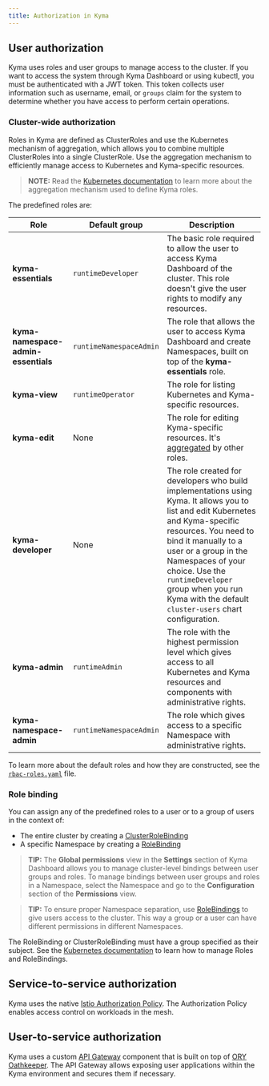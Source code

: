 ```yaml
---
title: Authorization in Kyma
---
```


## User authorization

Kyma uses roles and user groups to manage access to the cluster. If you want to access the system through Kyma Dashboard or using kubectl, you must be authenticated with a JWT token. This token collects user information such as username, email, or `groups` claim for the system to determine whether you have access to perform certain operations.

### Cluster-wide authorization

Roles in Kyma are defined as ClusterRoles and use the Kubernetes mechanism of aggregation, which allows you to combine multiple ClusterRoles into a single ClusterRole. Use the aggregation mechanism to efficiently manage access to Kubernetes and Kyma-specific resources.

>**NOTE:** Read the [Kubernetes documentation](https://kubernetes.io/docs/reference/access-authn-authz/rbac/#aggregated-clusterroles) to learn more about the aggregation mechanism used to define Kyma roles.

The predefined roles are:

| Role | Default group | Description |
| --- | --- | --- |
| **kyma-essentials** | `runtimeDeveloper` | The basic role required to allow the user to access Kyma Dashboard of the cluster. This role doesn't give the user rights to modify any resources. |
| **kyma-namespace-admin-essentials** | `runtimeNamespaceAdmin` | The role that allows the user to access Kyma Dashboard and create Namespaces, built on top of the **kyma-essentials** role. |
| **kyma-view** | `runtimeOperator` | The role for listing Kubernetes and Kyma-specific resources. |
| **kyma-edit** | None | The role for editing Kyma-specific resources. It's [aggregated](https://kubernetes.io/docs/reference/access-authn-authz/rbac/#aggregated-clusterroles) by other roles. |
| **kyma-developer** | None | The role created for developers who build implementations using Kyma. It allows you to list and edit Kubernetes and Kyma-specific resources. You need to bind it manually to a user or a group in the Namespaces of your choice. Use the `runtimeDeveloper` group when you run Kyma with the default `cluster-users` chart configuration. |
| **kyma-admin** | `runtimeAdmin` | The role with the highest permission level which gives access to all Kubernetes and Kyma resources and components with administrative rights. |
| **kyma-namespace-admin** | `runtimeNamespaceAdmin` | The role which gives access to a specific Namespace with administrative rights. |

To learn more about the default roles and how they are constructed, see the [`rbac-roles.yaml`](https://github.com/kyma-project/kyma/blob/master/resources/cluster-users/templates/rbac-roles.yaml) file.

### Role binding

You can assign any of the predefined roles to a user or to a group of users in the context of:

- The entire cluster by creating a [ClusterRoleBinding](https://kubernetes.io/docs/reference/access-authn-authz/rbac/#rolebinding-and-clusterrolebinding)
- A specific Namespace by creating a [RoleBinding](https://kubernetes.io/docs/reference/access-authn-authz/rbac/#rolebinding-and-clusterrolebinding)

>**TIP:** The **Global permissions** view in the **Settings** section of Kyma Dashboard allows you to manage cluster-level bindings between user groups and roles. To manage bindings between user groups and roles in a Namespace, select the Namespace and go to the **Configuration** section of the **Permissions** view.

>**TIP:** To ensure proper Namespace separation, use [RoleBindings](https://kubernetes.io/docs/reference/access-authn-authz/rbac/#rolebinding-and-clusterrolebinding) to give users access to the cluster. This way a group or a user can have different permissions in different Namespaces.

The RoleBinding or ClusterRoleBinding must have a group specified as their subject. See the [Kubernetes documentation](https://kubernetes.io/docs/reference/access-authn-authz/rbac/) to learn how to manage Roles and RoleBindings.

## Service-to-service authorization

Kyma uses the native [Istio Authorization Policy](https://istio.io/latest/docs/reference/config/security/authorization-policy/). The Authorization Policy enables access control on workloads in the mesh.

## User-to-service authorization

Kyma uses a custom [API Gateway](../../01-overview/main-areas/api-exposure/apix-01-api-gateway.md) component that is built on top of [ORY Oathkeeper](https://www.ory.sh/oathkeeper/docs/). The API Gateway allows exposing user applications within the Kyma environment and secures them if necessary.
